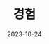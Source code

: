 ---
title: '경험'
date: 2023-10-24
type: landing

design:
  spacing: '5rem'

# Note: `username` refers to the user's folder name in `content/authors/`

# Page sections
sections:
  - block: resume-experience
    content:
      username: admin
    design:
      # Hugo date format
      date_format: 'January 2006'
  - block: resume-skills
    content:
      title: 기술 및 취미
      username: admin
    design:
      show_skill_percentage: false
  - block: resume-awards
    content:
      title: 수상 경력
      username: admin
  - block: resume-languages
    content:
      title: 언어
      username: admin
---